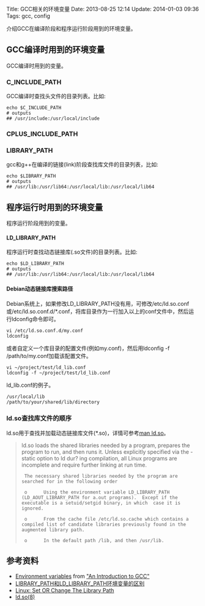 Title: GCC相关的环境变量
Date: 2013-08-25 12:14
Update: 2014-01-03 09:36
Tags: gcc, config

介绍GCC在编译阶段和程序运行阶段用到的环境变量。

## GCC编译时用到的环境变量

GCC编译时用到的变量。
### C_INCLUDE_PATH

GCC编译时查找头文件的目录列表。比如:

	echo $C_INCLUDE_PATH
	# outputs
	## /usr/include:/usr/local/include

### CPLUS_INCLUDE_PATH

### LIBRARY_PATH
gcc和g++在编译的链接(link)阶段查找库文件的目录列表，比如:

	echo $LIBRARY_PATH
	# outputs
	## /usr/lib:/usr/lib64:/usr/local/lib:/usr/local/lib64

## 程序运行时用到的环境变量

程序运行阶段用到的变量。
#### LD_LIBRARY_PATH

程序运行时查找动态链接库(.so文件)的目录列表。比如:

	echo $LD_LIBRARY_PATH
	# outputs
	## /usr/lib:/usr/lib64:/usr/local/lib:/usr/local/lib64

#### Debian动态链接库搜索路径

Debian系统上，如果修改LD_LIBRARY_PATH没有用，可修改/etc/ld.so.conf或/etc/ld.so.conf.d/*.conf，将库目录作为一行加入以上的conf文件中，然后运行ldconfig命令即可。

    vi /etc/ld.so.conf.d/my.conf
    ldconfig

或者自定义一个库目录的配置文件(例如my.conf)，然后用ldconfig -f /path/to/my.conf加载该配置文件。

    vi ~/project/test/ld_lib.conf
    ldconfig -f ~/project/test/ld_lib.conf

ld_lib.conf的例子。

    /usr/local/lib
    /path/to/your/shared/lib/directory

### ld.so查找库文件的顺序

ld.so用于查找并加载动态链接库文件(*.so)，详情可参考[man ld.so](http://linux.die.net/man/8/ld.so)。
>ld.so  loads the shared libraries needed by a program, prepares the program to run, and then runs it.  Unless explicitly specified via the -static option to ld dur?
>ing compilation, all Linux programs are incomplete and require further linking at run time.
>
>      The necessary shared libraries needed by the program are searched for in the following order
>
>      o      Using the environment variable LD_LIBRARY_PATH (LD_AOUT_LIBRARY_PATH for a.out programs).  Except if the executable is a setuid/setgid binary, in which  case it is ignored.
>
>      o      From the cache file /etc/ld.so.cache which contains a compiled list of candidate libraries previously found in the augmented library path.
>
>      o      In the default path /lib, and then /usr/lib.

## 参考资料

*  [Environment variables](http://www.network-theory.co.uk/docs/gccintro/gccintro_23.html) from ["An Introduction to GCC"](http://www.network-theory.co.uk/gcc/intro/)
*  [LIBRARY_PATH和LD_LIBRARY_PATH环境变量的区别](http://www.cnblogs.com/panfeng412/archive/2011/10/20/library_path-and-ld_library_path.html)
*  [Linux: Set OR Change The Library Path](http://www.cyberciti.biz/faq/linux-setting-changing-library-path/)
*  [ld.so(8)](http://linux.die.net/man/8/ld.so)

